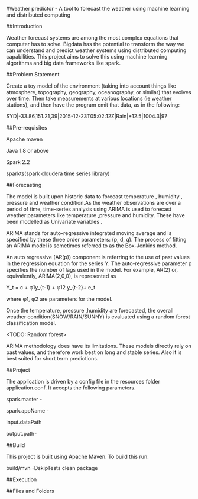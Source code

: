 #Weather predictor - A tool to forecast the weather using machine learning and distributed computing

##Introduction

Weather forecast systems are among the most complex equations that computer has to solve. Bigdata has the potential to
transform the way we can understand and predict weather systems using distributed computing capabilities. This project aims to solve
this using machine learning algorithms and big data frameworks like spark.

##Problem Statement

Create a toy model of the environment (taking into account things like atmosphere, topography, geography, oceanography, or similar) that evolves over time. Then take measurements at various locations (ie weather stations), and then have the program emit that data, as in the following:

SYD|-33.86,151.21,39|2015-12-23T05:02:12Z|Rain|+12.5|1004.3|97

##Pre-requisites

Apache maven

Java 1.8 or above

Spark 2.2

sparkts(spark cloudera time series library)


##Forecasting 

The model is built upon historic data to forecast temperature , humidity , pressure and weather condition.As the 
weather observations are over a period of time, time-series 
analysis using ARIMA is used to forecast weather parameters like temperature ,pressure and humidity. These have been modelled as Univariate variables
.


ARIMA stands for auto-regressive integrated moving average and is specified by these three order parameters: (p, d, q). The process of fitting an ARIMA model is sometimes referred to as the Box-Jenkins method.

An auto regressive (AR(p)) component is referring to the use of past values in the regression equation for the series Y. The auto-regressive parameter p specifies the number of lags used in the model. For example, AR(2) or, equivalently, ARIMA(2,0,0), is represented as

Y_t = c + φ1y_{t-1} + φ12 y_{t-2}+ e_t

where φ1, φ2 are parameters for the model.

Once the temperature, pressure ,humidity are forecasted, 
the overall weather condition(SNOW/RAIN/SUNNY) is evaluated using a random forest classification 
model.

<TODO: Random forest>

ARIMA methodology does have its limitations. These models directly rely on past values, and therefore work best on long and stable series.
Also it is best suited for short term predictions.


##Project

The application is driven by a config file in the resources folder 
application.conf. It accepts the following parameters.


spark.master -


spark.appName -


input.dataPath


output.path-



##Build

This project is built using Apache Maven. To build this run:

build/mvn -DskipTests clean package

##Execution




##Files and Folders
